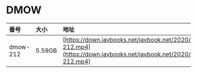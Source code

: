 # DMOW

| 番号 | 大小 | 地址 |
| :--- | :--- | :--- |
| dmow-212 | 5.59GB | [https://down.javbooks.net/javbook.net/2020/06/22/dmow-212.mp4](https://down.javbooks.net/javbook.net/2020/06/22/dmow-212.mp4) |



